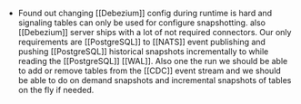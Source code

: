 - Found out changing [[Debezium]] config during runtime is hard and signaling tables can only be used for configure snapshotting. also [[Debezium]] server ships with a lot of not required connectors. Our only requirements are [[PostgreSQL]] to [[NATS]] event publishing and pushing [[PostgreSQL]] historical snapshots incrementally to while reading the [[PostgreSQL]] [[WAL]]. Also one the run we should be able to add or remove tables from the [[CDC]] event stream and we should be able to do on demand snapshots and incremental snapshots of tables on the fly if needed.